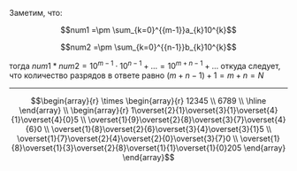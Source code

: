 Заметим, что:

$$num1 =\pm \sum_{k=0}^{{m-1}}a_{k}10^{k}$$

$$num2 =\pm \sum_{k=0}^{{n-1}}b_{k}10^{k}$$

тогда $num1 * num2 = 10^{m-1} \cdot 10^{n-1} + \ldots = 10^{m + n - 1} + \ldots$ откуда следует, что количество разрядов в ответе равно $(m + n - 1) + 1 = m + n = N$


_____

$$\begin{array}{r} 
\times \begin{array}{r} 
12345 \\ 6789 \\ \hline \end{array} \\ \begin{array}{r} 1\overset{2}{1}\overset{3}{1}\overset{4}{1}\overset{4}{0}5 \\ \overset{1}{9}\overset{2}{8}\overset{3}{7}\overset{4}{6}0 \\ 
\overset{1}{8}\overset{2}{6}\overset{3}{4}\overset{3}{1}5 \\ 
\overset{1}{7}\overset{2}{4}\overset{2}{0}\overset{3}{7}0 \\ 
 \overset{1}{8}\overset{1}{3}\overset{2}{8}\overset{1}{1}\overset{1}{0}205 
\end{array} 
\end{array}$$

